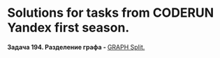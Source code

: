 # Solutions for tasks from CODERUN Yandex first season.
<div></div>
<div><b>Задача 194. Разделение графа - </b> <a href="https://coderun.yandex.ru/seasons/first_2023/tracks/backend/problem/graph-split" target="_blank">GRAPH Split.</a></div>


